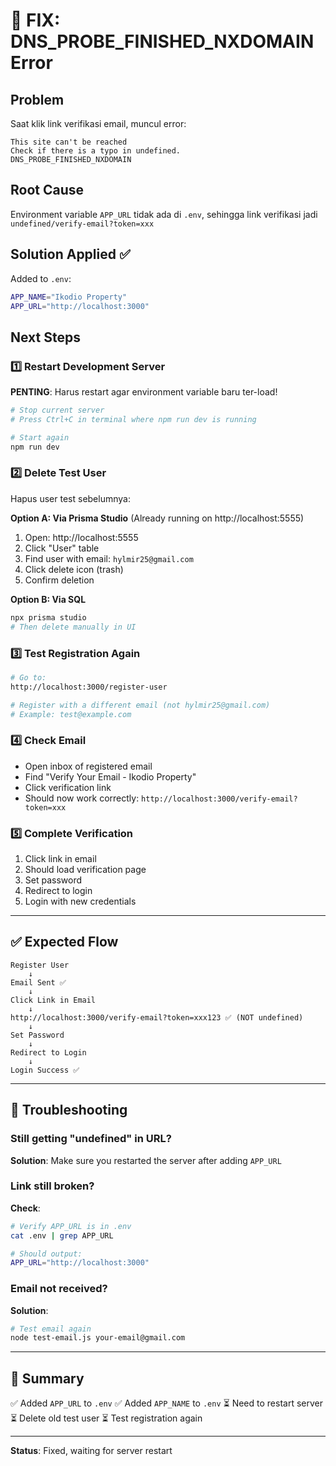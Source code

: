 # 🔧 FIX: DNS_PROBE_FINISHED_NXDOMAIN Error

## Problem
Saat klik link verifikasi email, muncul error:
```
This site can't be reached
Check if there is a typo in undefined.
DNS_PROBE_FINISHED_NXDOMAIN
```

## Root Cause
Environment variable `APP_URL` tidak ada di `.env`, sehingga link verifikasi jadi `undefined/verify-email?token=xxx`

## Solution Applied ✅
Added to `.env`:
```bash
APP_NAME="Ikodio Property"
APP_URL="http://localhost:3000"
```

## Next Steps

### 1️⃣ Restart Development Server
**PENTING**: Harus restart agar environment variable baru ter-load!

```bash
# Stop current server
# Press Ctrl+C in terminal where npm run dev is running

# Start again
npm run dev
```

### 2️⃣ Delete Test User
Hapus user test sebelumnya:

**Option A: Via Prisma Studio** (Already running on http://localhost:5555)
1. Open: http://localhost:5555
2. Click "User" table
3. Find user with email: `hylmir25@gmail.com`
4. Click delete icon (trash)
5. Confirm deletion

**Option B: Via SQL**
```bash
npx prisma studio
# Then delete manually in UI
```

### 3️⃣ Test Registration Again
```bash
# Go to:
http://localhost:3000/register-user

# Register with a different email (not hylmir25@gmail.com)
# Example: test@example.com
```

### 4️⃣ Check Email
- Open inbox of registered email
- Find "Verify Your Email - Ikodio Property"
- Click verification link
- Should now work correctly: `http://localhost:3000/verify-email?token=xxx`

### 5️⃣ Complete Verification
1. Click link in email
2. Should load verification page
3. Set password
4. Redirect to login
5. Login with new credentials

---

## ✅ Expected Flow

```
Register User
    ↓
Email Sent ✅
    ↓
Click Link in Email
    ↓
http://localhost:3000/verify-email?token=xxx123 ✅ (NOT undefined)
    ↓
Set Password
    ↓
Redirect to Login
    ↓
Login Success ✅
```

---

## 🐛 Troubleshooting

### Still getting "undefined" in URL?
**Solution**: Make sure you restarted the server after adding `APP_URL`

### Link still broken?
**Check**: 
```bash
# Verify APP_URL is in .env
cat .env | grep APP_URL

# Should output:
APP_URL="http://localhost:3000"
```

### Email not received?
**Solution**: 
```bash
# Test email again
node test-email.js your-email@gmail.com
```

---

## 📝 Summary

✅ Added `APP_URL` to `.env`
✅ Added `APP_NAME` to `.env`
⏳ Need to restart server
⏳ Delete old test user
⏳ Test registration again

---

**Status**: Fixed, waiting for server restart
